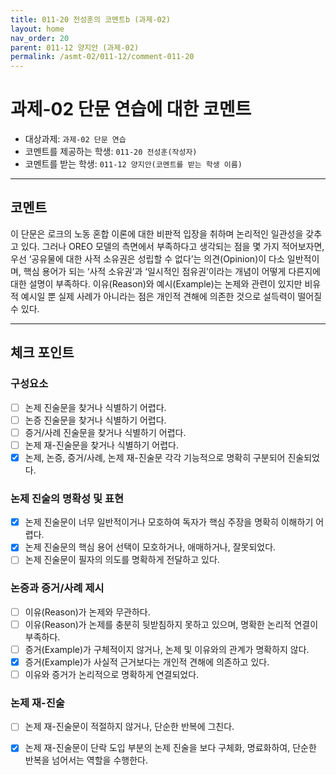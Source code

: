```yaml
---
title: 011-20 전성훈의 코멘트b (과제-02) 
layout: home
nav_order: 20
parent: 011-12 양지안 (과제-02)
permalink: /asmt-02/011-12/comment-011-20
---
```


# 과제-02 단문 연습에 대한 코멘트

- 대상과제: `과제-02 단문 연습`
- 코멘트를 제공하는 학생: `011-20 전성훈(작성자)` 
- 코멘트를 받는 학생: `011-12 양지안(코멘트를 받는 학생 이름)` 

---

## 코멘트

이 단문은 로크의 노동 혼합 이론에 대한 비판적 입장을 취하며 논리적인 일관성을 갖추고 있다. 그러나 OREO 모델의 측면에서 부족하다고 생각되는 점을 몇 가지 적어보자면, 우선 ‘공유물에 대한 사적 소유권은 성립할 수 없다’는 의견(Opinion)이 다소 일반적이며, 핵심 용어가 되는 ‘사적 소유권’과 ‘일시적인 점유권’이라는 개념이 어떻게 다른지에 대한 설명이 부족하다. 이유(Reason)와 예시(Example)는 논제와 관련이 있지만 비유적 예시일 뿐 실제 사례가 아니라는 점은 개인적 견해에 의존한 것으로 설득력이 떨어질 수 있다.

---

## 체크 포인트

### **구성요소**
- [ ] 논제 진술문을 찾거나 식별하기 어렵다.
- [ ] 논증 진술문을 찾거나 식별하기 어렵다.
- [ ] 증거/사례 진술문을 찾거나 식별하기 어렵다.
- [ ] 논제 재-진술문을 찾거나 식별하기 어렵다.
- [x] 논제, 논증, 증거/사례, 논제 재-진술문 각각 기능적으로 명확히 구분되어 진술되었다.

### **논제 진술의 명확성 및 표현**  
- [x] 논제 진술문이 너무 일반적이거나 모호하여 독자가 핵심 주장을 명확히 이해하기 어렵다.  
- [x] 논제 진술문의 핵심 용어 선택이 모호하거나, 애매하거나, 잘못되었다.  
- [ ] 논제 진술문이 필자의 의도를 명확하게 전달하고 있다.  

### **논증과 증거/사례 제시**  
- [ ] 이유(Reason)가 논제와 무관하다.
- [ ] 이유(Reason)가 논제를 충분히 뒷받침하지 못하고 있으며, 명확한 논리적 연결이 부족하다.  
- [ ] 증거(Example)가 구체적이지 않거나, 논제 및 이유와의 관계가 명확하지 않다. 
- [x] 증거(Example)가 사실적 근거보다는 개인적 견해에 의존하고 있다.  
- [ ] 이유와 증거가 논리적으로 명확하게 연결되었다.  

### **논제 재-진술**  
- [ ] 논제 재-진술문이 적절하지 않거나, 단순한 반복에 그친다.   
- [x] 논제 재-진술문이 단락 도입 부분의 논제 진술을 보다 구체화, 명료화하여, 단순한 반복을 넘어서는 역할을 수행한다.  

